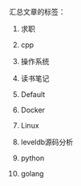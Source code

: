 汇总文章的标签：

1. 求职

2. cpp

3. 操作系统

4. 读书笔记

5. Default

6. Docker

7. Linux

8. leveldb源码分析

9. python

10. golang
